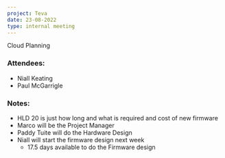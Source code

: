 ```yaml
---
project: Teva
date: 23-08-2022
type: internal meeting
---
```



Cloud Planning

### Attendees:
- Niall Keating
- Paul McGarrigle


### Notes:
- HLD 20 is just how long and what is required and cost of new firmware
- Marco will be the Project Manager
- Paddy Tuite will do the Hardware Design
- Niall will start the firmware design next week
	- 17.5 days available to do the Firmware design